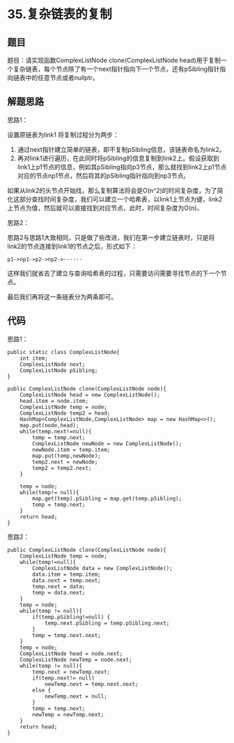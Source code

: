 # 35.复杂链表的复制

## 题目

题目：请实现函数ComplexListNode clone(ComplexListNode head)用于复制一个复杂链表，每个节点除了有一个next指针指向下一个节点，还有pSibling指针指向链表中的任意节点或者nullptr。

## 解题思路

思路1：

设置原链表为link1
将复制过程分为两步：
1. 通过next指针建立简单的链表，即不复制pSibling信息，该链表命名为link2。
2. 再对link1进行遍历，在此同时将pSibling的信息复制到link2上。假设获取到link1上p1节点的信息，例如其pSibling指向p3节点，那么就找到link2上p1节点对应的节点np1节点，然后将其的pSibling指针指向到np3节点。

如果从link2的头节点开始找，那么复制算法将会是O(n^2)的时间复杂度，为了简化这部分查找时间复杂度，我们可以建立一个哈希表，以link1上节点为键，link2上节点为值，然后就可以直接找到对应节点，此时，时间复杂度为O(n)。

思路2：

思路2与思路1大致相同，只是做了些改进，我们在第一步建立链表时，只是将link2的节点连接到link1的节点之后，形式如下：

    p1->np1->p2->np2->······

这样我们就省去了建立与查询哈希表的过程，只需要访问需要寻找节点的下一个节点。

最后我们再将这一条链表分为两条即可。

## 代码

思路1：

    public static class ComplexListNode{
		int item;
		ComplexListNode next;
		ComplexListNode pSibling;
	}
	
	public ComplexListNode clone(ComplexListNode node){
        ComplexListNode head = new ComplexListNode();
        head.item = node.item;
        ComplexListNode temp = node;
        ComplexListNode temp2 = head;
        HashMap<ComplexListNode,ComplexListNode> map = new HashMap<>();
        map.put(node,head);
        while(temp.next!=null){
            temp = temp.next;
            ComplexListNode newNode = new ComplexListNode();
            newNode.item = temp.item;
            map.put(temp,newNode);
            temp2.next = newNode;
            temp2 = temp2.next;
        }

        temp = node;
        while(temp!= null){
            map.get(temp).pSibling = map.get(temp.pSibling);
            temp = temp.next;
        }
        return head;
    }

思路2：

    public ComplexListNode clone(ComplexListNode node){
        ComplexListNode temp = node;
        while(temp!=null){
            ComplexListNode data = new ComplexListNode();
            data.item = temp.item;
            data.next = temp.next;
            temp.next = data;
            temp = data.next;
        }
        temp = node;
        while(temp != null){
        	if(temp.pSibling!=null) {
        		temp.next.pSibling = temp.pSibling.next;
        	}
            temp = temp.next.next;
        }
        temp = node;
        ComplexListNode head = node.next;
        ComplexListNode newTemp = node.next;
        while(temp != null){
            temp.next = newTemp.next;
            if(temp.next!= null)
            	newTemp.next = temp.next.next;
            else {
            	newTemp.next = null;
            }
            temp = temp.next;
            newTemp = newTemp.next;
        }
        return head;
    }